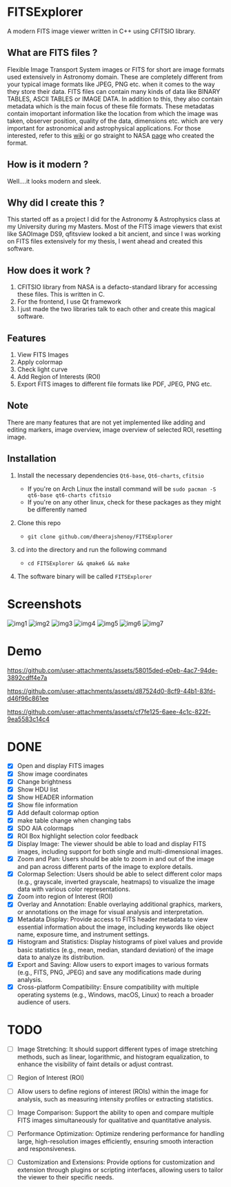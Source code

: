 # FITSExplorer

A modern FITS image viewer written in C++ using CFITSIO library.

## What are FITS files ?

Flexible Image Transport System images or FITS for short are image formats used extensively in Astronomy domain. These are completely different from your typical image formats like JPEG, PNG etc. when it comes to the way they store their data. FITS files can contain many kinds of data like BINARY TABLES, ASCII TABLES or IMAGE DATA. In addition to this, they also contain metadata which is the main focus of these file formats. These metadatas contain imoportant information like the location from which the image was taken, observer position, quality of the data, dimensions etc. which are very important for astronomical and astrophysical applications. For those interested, refer to this [wiki](https://en.wikipedia.org/wiki/FITS) or go straight to NASA [page](https://fits.gsfc.nasa.gov/fits_primer.html) who created the format.

## How is it modern ?

Well....it looks modern and sleek.

## Why did I create this ?

This started off as a project I did for the Astronomy & Astrophysics class at my University during my Masters. Most of the FITS image viewers that exist like SAOImage DS9, qfitsview looked a bit ancient, and since I was working on FITS files extensively for my thesis, I went ahead and created this software.

## How does it work ?

1. CFITSIO library from NASA is a defacto-standard library for accessing these files. This is written in C.
2. For the frontend, I use Qt framework
3. I just made the two libraries talk to each other and create this magical software.

## Features

1. View FITS Images
2. Apply colormap
3. Check light curve
4. Add Region of Interests (ROI)
5. Export FITS images to different file formats like PDF, JPEG, PNG etc.

## Note

There are many features that are not yet implemented like adding and editing markers, image overview, image overview of selected ROI, resetting image.

## Installation

1. Install the necessary dependencies `Qt6-base`, `Qt6-charts`, `cfitsio`
    - If you're on Arch Linux the install command will be
      `sudo pacman -S qt6-base qt6-charts cfitsio`
    - If you're on any other linux, check for these packages as they might be differently named
       
2. Clone this repo
    - `git clone github.com/dheerajshenoy/FITSExplorer` 
4. cd into the directory and run the following command
    - `cd FITSExplorer && qmake6 && make`
5. The software binary will be called `FITSExplorer`
# Screenshots

![img1](https://github.com/dheerajshenoy/FITSExplorer/blob/main/images/1.png)
![img2](https://github.com/dheerajshenoy/FITSExplorer/blob/main/images/2.png)
![img3](https://github.com/dheerajshenoy/FITSExplorer/blob/main/images/3.png)
![img4](https://github.com/dheerajshenoy/FITSExplorer/blob/main/images/4.png)
![img5](https://github.com/dheerajshenoy/FITSExplorer/blob/main/images/5.png)
![img6](https://github.com/dheerajshenoy/FITSExplorer/blob/main/images/6.png)
![img7](https://github.com/dheerajshenoy/FITSExplorer/blob/main/images/7.png)

# Demo

https://github.com/user-attachments/assets/58015ded-e0eb-4ac7-94de-3892cdff4e7a

https://github.com/user-attachments/assets/d87524d0-8cf9-44b1-83fd-d46f96c861ee

https://github.com/user-attachments/assets/cf7fe125-6aee-4c1c-822f-9ea5583c14c4

# DONE

- [x] Open and display FITS images
- [x] Show image coordinates
- [x] Change brightness
- [x] Show HDU list
- [x] Show HEADER information
- [x] Show file information
- [x] Add default colormap option
- [x] make table change when changing tabs
- [x] SDO AIA colormaps
- [x] ROI Box highlight selection color feedback
- [x] Display Image: The viewer should be able to load and display FITS images, including support for both single and multi-dimensional images.
- [x] Zoom and Pan: Users should be able to zoom in and out of the image and pan across different parts of the image to explore details.
- [x] Colormap Selection: Users should be able to select different color maps (e.g., grayscale, inverted grayscale, heatmaps) to visualize the image data with various color representations.
- [x] Zoom into region of Interest (ROI)
- [x] Overlay and Annotation: Enable overlaying additional graphics, markers, or annotations on the image for visual analysis and interpretation.
- [x] Metadata Display: Provide access to FITS header metadata to view essential information about the image, including keywords like object name, exposure time, and instrument settings.
- [x] Histogram and Statistics: Display histograms of pixel values and provide basic statistics (e.g., mean, median, standard deviation) of the image data to analyze its distribution.
- [x] Export and Saving: Allow users to export images to various formats (e.g., FITS, PNG, JPEG) and save any modifications made during analysis.
- [x] Cross-platform Compatibility: Ensure compatibility with multiple operating systems (e.g., Windows, macOS, Linux) to reach a broader audience of users.

# TODO

- [ ] Image Stretching: It should support different types of image stretching methods, such as linear, logarithmic, and histogram equalization, to enhance the visibility of faint details or adjust contrast.
- [ ] Region of Interest (ROI)
- [ ] Allow users to define regions of interest (ROIs) within the image for analysis, such as measuring intensity profiles or extracting statistics.
- [ ] Image Comparison: Support the ability to open and compare multiple FITS images simultaneously for qualitative and quantitative analysis.
- [ ] Performance Optimization: Optimize rendering performance for handling large, high-resolution images efficiently, ensuring smooth interaction and responsiveness.
- [ ] Customization and Extensions: Provide options for customization and extension through plugins or scripting interfaces, allowing users to tailor the viewer to their specific needs.

